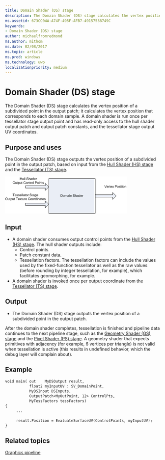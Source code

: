 ```yaml
---
title: Domain Shader (DS) stage
description: The Domain Shader (DS) stage calculates the vertex position of a subdivided point in the output patch; it calculates the vertex position that corresponds to each domain sample.
ms.assetid: 673CC04A-A74F-495F-AFB7-49157538749C
keywords:
- Domain Shader (DS) stage
author: michaelfromredmond
ms.author: mithom
ms.date: 02/08/2017
ms.topic: article
ms.prod: windows
ms.technology: uwp
localizationpriority: medium
---
```


# Domain Shader (DS) stage


The Domain Shader (DS) stage calculates the vertex position of a subdivided point in the output patch; it calculates the vertex position that corresponds to each domain sample. A domain shader is run once per tessellator stage output point and has read-only access to the hull shader output patch and output patch constants, and the tessellator stage output UV coordinates.

## <span id="Purpose_and_uses"></span><span id="purpose_and_uses"></span><span id="PURPOSE_AND_USES"></span>Purpose and uses


The Domain Shader (DS) stage outputs the vertex position of a subdivided point in the output patch, based on input from the [Hull Shader (HS) stage](hull-shader-stage--hs-.md) and the [Tessellator (TS) stage](tessellator-stage--ts-.md).

![diagram of the domain-shader stage](images/d3d11-domain-shader.png)

## <span id="Input"></span><span id="input"></span><span id="INPUT"></span>Input


-   A domain shader consumes output control points from the [Hull Shader (HS) stage](hull-shader-stage--hs-.md). The hull shader outputs include:
    -   Control points.
    -   Patch constant data.
    -   Tessellation factors. The tessellation factors can include the values used by the fixed-function tessellator as well as the raw values (before rounding by integer tessellation, for example), which facilitates geomorphing, for example.
-   A domain shader is invoked once per output coordinate from the [Tessellator (TS) stage](tessellator-stage--ts-.md).

## <span id="Output"></span><span id="output"></span><span id="OUTPUT"></span>Output


-   The Domain Shader (DS) stage outputs the vertex position of a subdivided point in the output patch.

After the domain shader completes, tessellation is finished and pipeline data continues to the next pipeline stage, such as the [Geometry Shader (GS) stage](geometry-shader-stage--gs-.md) and the [Pixel Shader (PS) stage](pixel-shader-stage--ps-.md). A geometry shader that expects primitives with adjacency (for example, 6 vertices per triangle) is not valid when tessellation is active (this results in undefined behavior, which the debug layer will complain about).

## <span id="Example"></span><span id="example"></span><span id="EXAMPLE"></span>Example


```
void main( out    MyDSOutput result, 
           float2 myInputUV : SV_DomainPoint, 
           MyDSInput DSInputs,
           OutputPatch<MyOutPoint, 12> ControlPts, 
           MyTessFactors tessFactors)
{
     ...

     result.Position = EvaluateSurfaceUV(ControlPoints, myInputUV);
}
```

## <span id="related-topics"></span>Related topics


[Graphics pipeline](graphics-pipeline.md)

 

 




